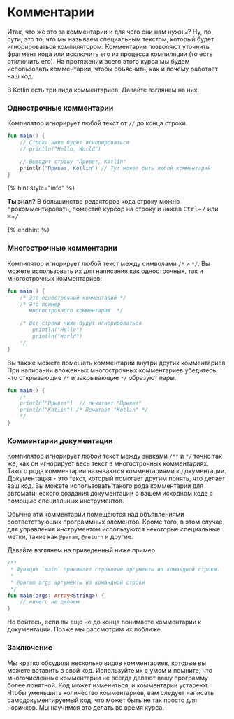# Комментарии

Итак, что же это за комментарии и для чего они нам нужны?
Ну, по сути, это то, что мы называем специальным текстом,
который будет игнорироваться компилятором.
Комментарии позволяют уточнить фрагмент кода или исключить его из процесса компиляции
(то есть отключить его).
На протяжении всего этого курса мы будем использовать комментарии, чтобы объяснить,
как и почему работает наш код.

В Kotlin есть три вида комментариев. Давайте взглянем на них.

### Однострочные комментарии

Компилятор игнорирует любой текст от `//` до конца строки.

```kotlin
fun main() {
    // Строка ниже будет игнорироваться
    // println("Hello, World")

    // Выводит строку "Привет, Kotlin"
    println("Привет, Kotlin") // Тут может быть любой комментарий
}
```

{% hint style="info" %}

**Ты знал?** В большинстве редакторов кода строку можно прокомментировать,
поместив курсор на строку и нажав <kbd>Ctrl</kbd>+<kbd>/</kbd> или <kbd>⌘</kbd>+<kbd>/</kbd>

{% endhint %}

### Многострочные комментарии

Компилятор игнорирует любой текст между символами `/*` и `*/`.
Вы можете использовать их для написания как однострочных, так и многострочных комментариев:

```kotlin
fun main() {
    /* Это однострочный комментарий */
    /* Это пример 
       многострочного комментария  */

    /* Все строки ниже будут игнорироваться
        println("Hello")
        println("World")
    */
}
```

Вы также можете помещать комментарии внутри других комментариев.
При написании вложенных многострочных комментариев убедитесь,
что открывающие `/*` и закрывающие `*/` образуют пары.

```kotlin
fun main() {
    /*
    println("Привет")  // печатает "Привет"
    println("Kotlin") /* Печатает "Kotlin" */
    */
}
```

### Комментарии документации

Компилятор игнорирует любой текст между знаками `/**` и `*/` точно так же,
как он игнорирует весь текст в многострочных комментариях.
Такого рода комментарии называются комментариями к документации.
Документация - это текст, который помогает другим понять, что делает ваш код.
Вы можете использовать такого рода комментарии для автоматического создания документации о вашем исходном коде
с помощью специальных инструментов.

Обычно эти комментарии помещаются над объявлениями соответствующих программных элементов.
Кроме того, в этом случае для управления инструментом используются некоторые специальные метки,
такие как `@param`, `@return` и другие.

Давайте взглянем на приведенный ниже пример.

```kotlin
/**
 * Функция `main` принимает строковые аргументы из командной строки.
 *
 * @param args аргументы из командной строки
 */
fun main(args: Array<String>) {
    // ничего не делаем
}
```

Не бойтесь, если вы еще не до конца понимаете комментарии к документации. Позже мы рассмотрим их поближе.

### Заключение

Мы кратко обсудили несколько видов комментариев, которые вы можете вставить в свой код.
Используйте их с умом и помните, что многочисленные комментарии не всегда делают вашу программу более понятной.
Код может измениться, и комментарии устареют.
Чтобы уменьшить количество комментариев, вам следует написать самодокументируемый код,
что может быть не так просто для новичков. Мы научимся это делать во время курса.
